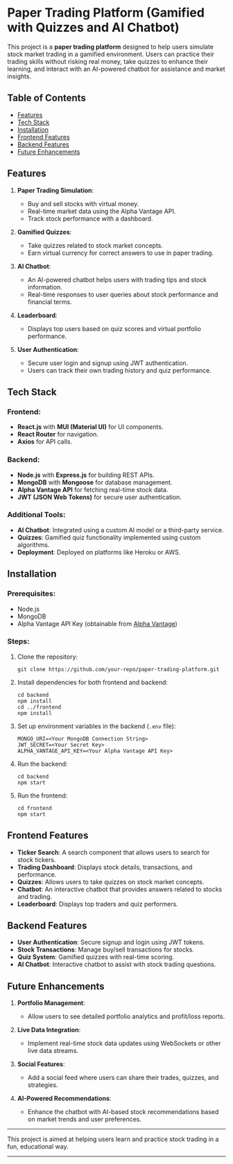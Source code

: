 # Paper Trading Platform (Gamified with Quizzes and AI Chatbot)

This project is a **paper trading platform** designed to help users simulate stock market trading in a gamified environment. Users can practice their trading skills without risking real money, take quizzes to enhance their learning, and interact with an AI-powered chatbot for assistance and market insights.

## Table of Contents

- [Features](#features)
- [Tech Stack](#tech-stack)
- [Installation](#installation)
- [Frontend Features](#frontend-features)
- [Backend Features](#backend-features)
- [Future Enhancements](#future-enhancements)

## Features

1. **Paper Trading Simulation**:
   - Buy and sell stocks with virtual money.
   - Real-time market data using the Alpha Vantage API.
   - Track stock performance with a dashboard.

2. **Gamified Quizzes**:
   - Take quizzes related to stock market concepts.
   - Earn virtual currency for correct answers to use in paper trading.

3. **AI Chatbot**:
   - An AI-powered chatbot helps users with trading tips and stock information.
   - Real-time responses to user queries about stock performance and financial terms.

4. **Leaderboard**:
   - Displays top users based on quiz scores and virtual portfolio performance.

5. **User Authentication**:
   - Secure user login and signup using JWT authentication.
   - Users can track their own trading history and quiz performance.

## Tech Stack

### Frontend:
- **React.js** with **MUI (Material UI)** for UI components.
- **React Router** for navigation.
- **Axios** for API calls.

### Backend:
- **Node.js** with **Express.js** for building REST APIs.
- **MongoDB** with **Mongoose** for database management.
- **Alpha Vantage API** for fetching real-time stock data.
- **JWT (JSON Web Tokens)** for secure user authentication.

### Additional Tools:
- **AI Chatbot**: Integrated using a custom AI model or a third-party service.
- **Quizzes**: Gamified quiz functionality implemented using custom algorithms.
- **Deployment**: Deployed on platforms like Heroku or AWS.

## Installation

### Prerequisites:
- Node.js
- MongoDB
- Alpha Vantage API Key (obtainable from [Alpha Vantage](https://www.alphavantage.co))

### Steps:

1. Clone the repository:
   ```
   git clone https://github.com/your-repo/paper-trading-platform.git
   ```

2. Install dependencies for both frontend and backend:
   ```
   cd backend
   npm install
   cd ../frontend
   npm install
   ```

3. Set up environment variables in the backend (`.env` file):
   ```
   MONGO_URI=<Your MongoDB Connection String>
   JWT_SECRET=<Your Secret Key>
   ALPHA_VANTAGE_API_KEY=<Your Alpha Vantage API Key>
   ```

4. Run the backend:
   ```
   cd backend
   npm start
   ```

5. Run the frontend:
   ```
   cd frontend
   npm start
   ```

## Frontend Features

- **Ticker Search**: A search component that allows users to search for stock tickers.
- **Trading Dashboard**: Displays stock details, transactions, and performance.
- **Quizzes**: Allows users to take quizzes on stock market concepts.
- **Chatbot**: An interactive chatbot that provides answers related to stocks and trading.
- **Leaderboard**: Displays top traders and quiz performers.

## Backend Features

- **User Authentication**: Secure signup and login using JWT tokens.
- **Stock Transactions**: Manage buy/sell transactions for stocks.
- **Quiz System**: Gamified quizzes with real-time scoring.
- **AI Chatbot**: Interactive chatbot to assist with stock trading questions.

## Future Enhancements

1. **Portfolio Management**:
   - Allow users to see detailed portfolio analytics and profit/loss reports.

2. **Live Data Integration**:
   - Implement real-time stock data updates using WebSockets or other live data streams.

3. **Social Features**:
   - Add a social feed where users can share their trades, quizzes, and strategies.

4. **AI-Powered Recommendations**:
   - Enhance the chatbot with AI-based stock recommendations based on market trends and user preferences.

---

This project is aimed at helping users learn and practice stock trading in a fun, educational way. 

---
